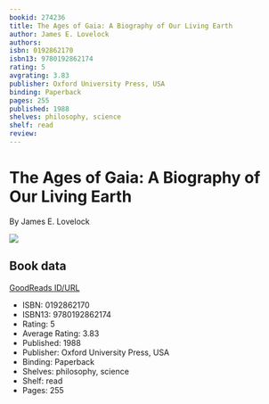 ```yaml
---
bookid: 274236
title: The Ages of Gaia: A Biography of Our Living Earth
author: James E. Lovelock
authors: 
isbn: 0192862170
isbn13: 9780192862174
rating: 5
avgrating: 3.83
publisher: Oxford University Press, USA
binding: Paperback
pages: 255
published: 1988
shelves: philosophy, science
shelf: read
review: 
---
```


# The Ages of Gaia: A Biography of Our Living Earth

By James E. Lovelock

![](https://i.gr-assets.com/images/S/compressed.photo.goodreads.com/books/1173326286l/274236.jpg)

## Book data

[GoodReads ID/URL](https://www.goodreads.com/book/show/274236)

- ISBN: 0192862170
- ISBN13: 9780192862174
- Rating: 5
- Average Rating: 3.83
- Published: 1988
- Publisher: Oxford University Press, USA
- Binding: Paperback
- Shelves: philosophy, science
- Shelf: read
- Pages: 255

